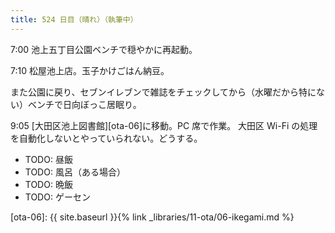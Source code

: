 ```yaml
---
title: 524 日目（晴れ）（執筆中）
---
```


7:00 池上五丁目公園ベンチで穏やかに再起動。

7:10 松屋池上店。玉子かけごはん納豆。

また公園に戻り、セブンイレブンで雑誌をチェックしてから（水曜だから特にない）ベンチで日向ぼっこ居眠り。

9:05 [大田区池上図書館][ota-06]に移動。PC 席で作業。
大田区 Wi-Fi の処理を自動化しないとやっていられない。どうする。

* TODO: 昼飯
* TODO: 風呂（ある場合）
* TODO: 晩飯
* TODO: ゲーセン

[ota-06]: {{ site.baseurl }}{% link _libraries/11-ota/06-ikegami.md %}
